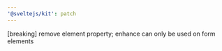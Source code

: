 ```yaml
---
'@sveltejs/kit': patch
---
```


[breaking] remove element property; enhance can only be used on form elements
